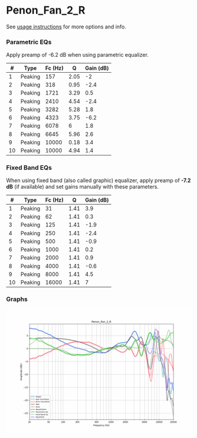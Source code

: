 # Penon_Fan_2_R
See [usage instructions](https://github.com/jaakkopasanen/AutoEq#usage) for more options and info.

### Parametric EQs
Apply preamp of -6.2 dB when using parametric equalizer.

|   # | Type    |   Fc (Hz) |    Q |   Gain (dB) |
|-----|---------|-----------|------|-------------|
|   1 | Peaking |       157 | 2.05 |        -2   |
|   2 | Peaking |       318 | 0.95 |        -2.4 |
|   3 | Peaking |      1721 | 3.29 |         0.5 |
|   4 | Peaking |      2410 | 4.54 |        -2.4 |
|   5 | Peaking |      3282 | 5.28 |         1.8 |
|   6 | Peaking |      4323 | 3.75 |        -6.2 |
|   7 | Peaking |      6078 | 6    |         1.8 |
|   8 | Peaking |      6645 | 5.96 |         2.6 |
|   9 | Peaking |     10000 | 0.18 |         3.4 |
|  10 | Peaking |     10000 | 4.94 |         1.4 |

### Fixed Band EQs
When using fixed band (also called graphic) equalizer, apply preamp of **-7.2 dB** (if available) and set gains manually with these parameters.

|   # | Type    |   Fc (Hz) |    Q |   Gain (dB) |
|-----|---------|-----------|------|-------------|
|   1 | Peaking |        31 | 1.41 |         3.9 |
|   2 | Peaking |        62 | 1.41 |         0.3 |
|   3 | Peaking |       125 | 1.41 |        -1.9 |
|   4 | Peaking |       250 | 1.41 |        -2.4 |
|   5 | Peaking |       500 | 1.41 |        -0.9 |
|   6 | Peaking |      1000 | 1.41 |         0.2 |
|   7 | Peaking |      2000 | 1.41 |         0.9 |
|   8 | Peaking |      4000 | 1.41 |        -0.6 |
|   9 | Peaking |      8000 | 1.41 |         4.5 |
|  10 | Peaking |     16000 | 1.41 |         7   |

### Graphs
![](./Penon_Fan_2_R.png)
